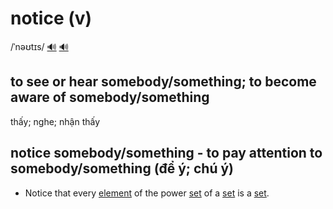 # notice (v)

/ˈnəʊtɪs/ [🔊](https://www.oxfordlearnersdictionaries.com/media/english/uk_pron/n/not/notic/notice__gb_1.mp3) [🔊](https://www.oxfordlearnersdictionaries.com/media/english/us_pron/n/not/notic/notice__us_1.mp3)

## to see or hear somebody/something; to become aware of somebody/something

thấy; nghe; nhận thấy

## notice somebody/something - to pay attention to somebody/something (để ý; chú ý)

- Notice that every [element](../e/element-n.md#one-of-several-parts-that-something-contains) of the power [set](../s/set-n.md#set-of-something---a-group-of-similar-things-that-belongs-together-in-some-way-tập-hợp) of a [set](../s/set-n.md#set-of-something---a-group-of-similar-things-that-belongs-together-in-some-way-tập-hợp) is a [set](../s/set-n.md#set-of-something---a-group-of-similar-things-that-belongs-together-in-some-way-tập-hợp).